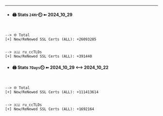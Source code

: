 

---
- #### 🖨️ **Stats** `24Hr`⏲️ ➼ 2024_10_29
```console


--> 🌐 Total
[+] New/ReNewed SSL Certs (ALL): +26093285


--> 🇷🇺 ru_ccTLDs
[+] New/ReNewed SSL Certs (ALL): +391440

```

- #### 🖨️ **Stats** `7Days`⏲️ ➼ 2024_10_29 <--> 2024_10_22
```console


--> 🌐 Total
[+] New/ReNewed SSL Certs (ALL): +111413614


--> 🇷🇺 ru_ccTLDs
[+] New/ReNewed SSL Certs (ALL): +1692164

```


